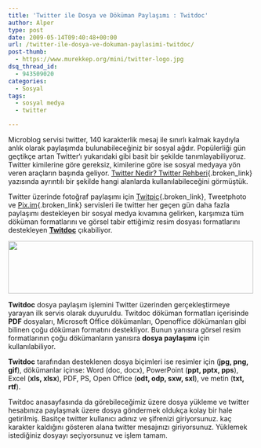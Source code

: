 ```yaml
---
title: 'Twitter ile Dosya ve Döküman Paylaşımı : Twitdoc'
author: Alper
type: post
date: 2009-05-14T09:40:48+00:00
url: /twitter-ile-dosya-ve-dokuman-paylasimi-twitdoc/
post-thumb:
  - https://www.murekkep.org/mini/twitter-logo.jpg
dsq_thread_id:
  - 943509020
categories:
  - Sosyal
tags:
  - sosyal medya
  - twitter

---
```

Microblog servisi twitter, 140 karakterlik mesaj ile sınırlı kalmak kaydıyla anlık olarak paylaşımda bulunabileceğiniz bir sosyal ağdır. Popülerliği gün geçtikçe artan Twitter‘ı yukarıdaki gibi basit bir şekilde tanımlayabiliyoruz. Twitter kimilerine göre gereksiz, kimilerine göre ise sosyal medyaya yön veren araçların başında geliyor. [Twitter Nedir? Twitter Rehberi][1]{.broken_link} yazısında ayrıntılı bir şekilde hangi alanlarda kullanılabileceğini görmüştük. 

Twitter üzerinde fotoğraf paylaşımı için [Twitpic][2]{.broken_link}, Tweetphoto ve [Pix.im][3]{.broken_link} servisleri ile twitter her geçen gün daha fazla paylaşımı destekleyen bir sosyal medya kıvamına gelirken, karşımıza tüm döküman formatlarını ve görsel tabir ettiğimiz resim dosyası formatlarını destekleyen **[Twitdoc][4]** çıkabiliyor. 

<img alt="" src="http://www.twitdoc.com/TwitDoc500.gif" title="Twitdoc" class="alignnone" width="500" height="107" /> 

**Twitdoc** dosya paylaşım işlemini Twitter üzerinden gerçekleştirmeye yarayan ilk servis olarak duyuruldu. Twitdoc döküman formatları içerisinde **PDF** dosyaları, Microsoft Office dökümanları, Openoffice dökümanları gibi bilinen çoğu döküman formatını destekliyor. Bunun yanısıra görsel resim formatlarının çoğu dökümanların yanısıra **dosya paylaşımı** için kullanılabiliyor. 

**Twitdoc** tarafından desteklenen dosya biçimleri ise resimler için (**jpg, png, gif**), dökümanlar içinse: Word (doc, docx), PowerPoint (**ppt, pptx, pps**), Excel (**xls, xlsx**), PDF, PS, Open Office (**odt, odp, sxw, sxl**), ve metin (**txt, rtf**).

Twitdoc anasayfasında da görebileceğimiz üzere dosya yükleme ve twitter hesabınıza paylaşmak üzere dosya göndermek oldukça kolay bir hale getirilmiş. Basitçe twitter kullanıcı adınız ve şifrenizi giriyorsunuz. kaç karakter kaldığını gösteren alana twitter mesajınızı giriyorsunuz. Yüklemek istediğiniz dosyayı seçiyorsunuz ve işlem tamam.

 [1]: https://www.murekkep.org/twitter-nedir-gorsel-twitter-rehberi-2059
 [2]: https://www.murekkep.org/twitpic-ile-fotograflarinizi-twittera-gonderin-1894
 [3]: https://www.murekkep.org/twitterda-fotograf-paylasimi-pixim-2119
 [4]: http://www.twitdoc.com/